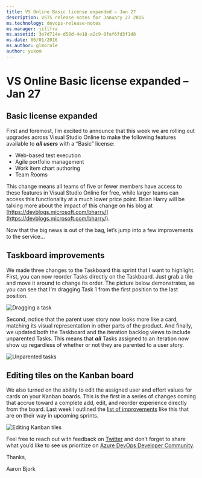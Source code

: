 ```yaml
---
title: VS Online Basic license expanded – Jan 27
description: VSTS release notes for January 27 2015
ms.technology: devops-release-notes
ms.manager: jillfra
ms.assetid: 3e7d714e-d58d-4e18-a2c9-0faf6fd3f1d8
ms.date: 06/01/2016
ms.author: glmorale
author: yukom
---
```


# VS Online Basic license expanded – Jan 27

## Basic license expanded

First and foremost, I’m excited to announce that this week we are rolling out upgrades across Visual Studio Online to make the following features available to **_all users_** with a “Basic” license:

- Web-based test execution
- Agile portfolio management
- Work item chart authoring
- Team Rooms

This change means all teams of five or fewer members have access to these features in Visual Studio Online for free, while larger teams can access this functionality at a much lower price point. Brian Harry will be talking more about the impact of this change on his blog at [https://devblogs.microsoft.com/bharry/](https://devblogs.microsoft.com/bharry/).

Now that the big news is out of the bag, let’s jump into a few improvements to the service…

## Taskboard improvements

We made three changes to the Taskboard this sprint that I want to highlight. First, you can now reorder Tasks directly on the Taskboard. Just grab a tile and move it around to change its order. The picture below demonstrates, as you can see that I’m dragging Task 1 from the first position to the last position.

![Dragging a task](media/1_27_01.png)

Second, notice that the parent user story now looks more like a card, matching its visual representation in other parts of the product. And finally, we updated both the Taskboard and the iteration backlog views to include unparented Tasks. This means that **_all_** Tasks assigned to an iteration now show up regardless of whether or not they are parented to a user story.

![Unparented tasks](media/1_27_02.png)

## Editing tiles on the Kanban board

We also turned on the ability to edit the assigned user and effort values for cards on your Kanban boards. This is the first in a series of changes coming that accrue toward a complete add, edit, and reorder experience directly from the board. Last week I outlined the [list of improvements](https://devblogs.microsoft.com/devops/agile-project-management-futures/) like this that are on their way in upcoming sprints.

![Editing Kanban tiles](media/1_27_03.png)

Feel free to reach out with feedback on [Twitter](https://twitter.com/VisualStudio) and don’t forget to share what you’d like to see us prioritize on [Azure DevOps Developer Community](https://developercommunity.visualstudio.com/spaces/21/index.html).

Thanks,

Aaron Bjork
